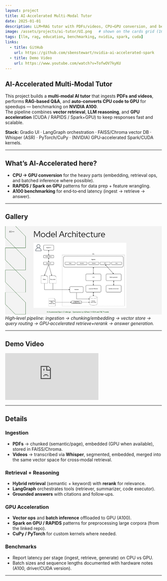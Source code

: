 ```yaml
---
layout: project
title: AI‑Accelerated Multi‑Modal Tutor
date: 2025-01-01
description: LLM+RAG tutor with PDFs/videos, CPU→GPU conversion, and benchmarks on NVIDIA A100.
image: /assets/projects/ai-tutor/UI.png   # shown on the cards grid (16:9 recommended)
tags: [llm, rag, education, benchmarking, nvidia, spark, cuda]
links:
  - title: GitHub
    url: https://github.com/sbenstewart/nvidia-ai-accelerated-spark
  - title: Demo Video
    url: https://www.youtube.com/watch?v=TofwOV7kyKU
---
```


## AI‑Accelerated Multi‑Modal Tutor
This project builds a **multi‑modal AI tutor** that ingests **PDFs and videos**, performs **RAG‑based Q&A**, and **auto‑converts CPU code to GPU** for speedups — benchmarking on **NVIDIA A100**.  
The pipeline combines **vector retrieval**, **LLM reasoning**, and **GPU acceleration** (CUDA / RAPIDS / Spark+GPU) to keep responses fast and scalable.

**Stack:** Gradio UI · LangGraph orchestration · FAISS/Chroma vector DB · Whisper (ASR) · PyTorch/CuPy · (NVIDIA) GPU‑accelerated Spark/CUDA kernels.

---

## What’s AI‑Accelerated here?
- **CPU → GPU conversion** for the heavy parts (embedding, retrieval ops, and batched inference where possible).
- **RAPIDS / Spark on GPU** patterns for data prep + feature wrangling.
- **A100 benchmarking** for end‑to‑end latency (ingest → retrieve → answer).

---

## Gallery

<!-- Use your own images under /assets/projects/ai-tutor/. Keep them 16:9 if possible for a neat card grid. -->
![System Pipeline](/assets/projects/ai-tutor/pipeline.png)
*High‑level pipeline: ingestion → chunking/embedding → vector store → query routing → GPU‑accelerated retrieve+rerank → answer generation.*

<!-- ![Tutor UI](/assets/projects/ai-tutor/UI.png)
*Gradio‑based tutor UI for PDFs & videos with citations and follow‑ups.* -->
<!-- 
![GPU Benchmarks](/assets/projects/ai-tutor/benchmarks.png)
*Illustrative CPU→GPU speedups on large batches.* -->

---

## Demo Video
<div class="video-wrap">
  <iframe src="https://www.youtube.com/embed/TofwOV7kyKU" title="AI‑Accelerated Tutor Demo" frameborder="0" allowfullscreen></iframe>
</div>

---

## Details

### Ingestion
- **PDFs** → chunked (semantic/page), embedded (GPU when available), stored in FAISS/Chroma.
- **Videos** → transcribed via **Whisper**, segmented, embedded, merged into the same vector space for cross‑modal retrieval.

### Retrieval + Reasoning
- **Hybrid retrieval** (semantic + keyword) with **rerank** for relevance.
- **LangGraph** orchestrates tools (retriever, summarizer, code executor).
- **Grounded answers** with citations and follow‑ups.

### GPU Acceleration
- **Vector ops** and **batch inference** offloaded to GPU (A100).  
- **Spark on GPU / RAPIDS** patterns for preprocessing large corpora (from the linked repo).  
- **CuPy / PyTorch** for custom kernels where needed.

### Benchmarks
- Report latency per stage (ingest, retrieve, generate) on CPU vs GPU.
- Batch sizes and sequence lengths documented with hardware notes (A100, driver/CUDA version).

---
